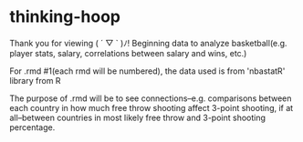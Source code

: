 # thinking-hoop

Thank you for viewing ( ´ ▽ ` )ﾉ! Beginning data to analyze basketball(e.g. player stats, salary, correlations between salary and wins, etc.)

For .rmd #1(each rmd will be numbered), the data used is from 'nbastatR' library from R

The purpose of .rmd will be to see connections–e.g. comparisons between each country in how much free throw shooting affect 3-point shooting, if at all–between countries in most likely free throw and 3-point shooting percentage.

